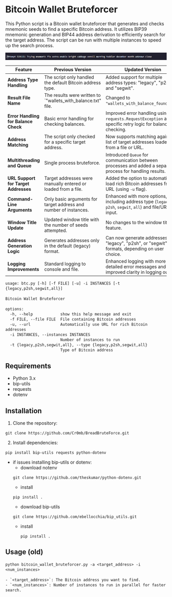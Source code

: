 # Bitcoin Wallet Bruteforcer

This Python script is a Bitcoin wallet bruteforcer that generates and checks mnemonic seeds to find a specific Bitcoin address. It utilizes BIP39 mnemonic generation and BIP44 address derivation to efficiently search for the target address. The script can be run with multiple instances to speed up the search process.

![Capture GIF](https://github.com/Cr0mb/BreadBruteForce/blob/main/capture.gif)


| **Feature**                          | **Previous Version**                                                                                     | **Updated Version**                                                                                          |
|--------------------------------------|----------------------------------------------------------------------------------------------------------|-------------------------------------------------------------------------------------------------------------|
| **Address Type Handling**            | The script only handled the default Bitcoin address type.                                                  | Added support for multiple address types: "legacy", "p2sh", and "segwit".                                  |
| **Result File Name**                 | The results were written to `"wallets_with_balance.txt" file.                                              | Changed to `"wallets_with_balance_found.txt"`.                                                              |
| **Error Handling for Balance Check** | Basic error handling for checking balances.                                                                | Improved error handling using `requests.RequestException` and specific retry logic for balance checking.    |
| **Address Matching**                 | The script only checked for a specific target address.                                                    | Now supports matching against a list of target addresses loaded from a file or URL.                          |
| **Multithreading and Queue**         | Single process bruteforce.                                                                                 | Introduced `Queue` for communication between processes and added a separate process for handling results.   |
| **URL Support for Target Addresses** | Target addresses were manually entered or loaded from a file.                                             | Added the option to automatically load rich Bitcoin addresses from a URL (using `-u` flag).                  |
| **Command-Line Arguments**           | Only basic arguments for target address and number of instances.                                          | Enhanced with more options, including address type (`legacy`, `p2sh`, `segwit`, `all`) and file/URL input.    |
| **Window Title Update**              | Updated window title with the number of seeds attempted.                                                  | No changes to the window title feature.                                                                      |
| **Address Generation Logic**         | Generates addresses only in the default (legacy) format.                                                   | Can now generate addresses in "legacy", "p2sh", or "segwit" formats, depending on user choice.              |
| **Logging Improvements**             | Standard logging to console and file.                                                                      | Enhanced logging with more detailed error messages and improved clarity in logging output.                    |

```
usage: btc.py [-h] [-f FILE] [-u] -i INSTANCES [-t {legacy,p2sh,segwit,all}]

Bitcoin Wallet Bruteforcer

options:
  -h, --help            show this help message and exit
  -f FILE, --file FILE  File containing Bitcoin addresses
  -u, --url             Automatically use URL for rich Bitcoin addresses
  -i INSTANCES, --instances INSTANCES
                        Number of instances to run
  -t {legacy,p2sh,segwit,all}, --type {legacy,p2sh,segwit,all}
                        Type of Bitcoin address
```


## Requirements

- Python 3.x
- bip-utils
- requests
- dotenv



## Installation

1. Clone the repository:
```
git clone https://github.com/Cr0mb/BreadBruteForce.git
```
2. Install dependencies:
```
pip install bip-utils requests python-dotenv
```
- if issues installing bip-utils or dotenv:
   - download notenv
    ```
    git clone https://github.com/theskumar/python-dotenv.git
    ```
   - install
    ```
    pip install .
    ```
   - download bip-utils
    ```
    git clone https://github.com/ebellocchia/bip_utils.git
    ```
  - install
    ```
    pip install .
    ```
## Usage (old)
```
python bitcoin_wallet_bruteforcer.py -a <target_address> -i <num_instances>

- `<target_address>`: The Bitcoin address you want to find.
- `<num_instances>`: Number of instances to run in parallel for faster search.
```
